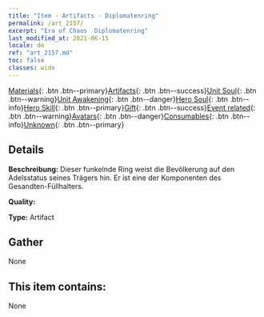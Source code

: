 ```yaml
---
title: "Item - Artifacts - Diplomatenring"
permalink: /art_2157/
excerpt: "Era of Chaos  Diplomatenring"
last_modified_at: 2021-06-15
locale: de
ref: "art_2157.md"
toc: false
classes: wide
---
```

 [Materials](/ItemsDE/){: .btn .btn--primary}[Artifacts](/ItemsDE/Artifacts/){: .btn .btn--success}[Unit Soul](/ItemsDE/UnitSoul/){: .btn .btn--warning}[Unit Awakening](/ItemsDE/UnitAwakening/){: .btn .btn--danger}[Hero Soul](/ItemsDE/HeroSoul/){: .btn .btn--info}[Hero Skill](/ItemsDE/HeroSkill/){: .btn .btn--primary}[Gift](/ItemsDE/Gift/){: .btn .btn--success}[Event related](/ItemsDE/Events/){: .btn .btn--warning}[Avatars](/ItemsDE/Avatars/){: .btn .btn--danger}[Consumables](/ItemsDE/Consumables/){: .btn .btn--info}[Unknown](/ItemsDE/Unknown/){: .btn .btn--primary}

## Details
 **Beschreibung:** Dieser funkelnde Ring weist die Bevölkerung auf den Adelsstatus seines Trägers hin. Er ist eine der Komponenten des Gesandten-Füllhalters.

 **Quality:** 

 **Type:** Artifact

## Gather

  None

## This item contains:

  None

